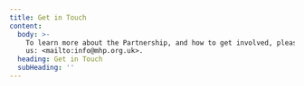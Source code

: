 ```yaml
---
title: Get in Touch
content:
  body: >-
    To learn more about the Partnership, and how to get involved, please email
    us: <mailto:info@mhp.org.uk>.
  heading: Get in Touch
  subHeading: ''
---
```


